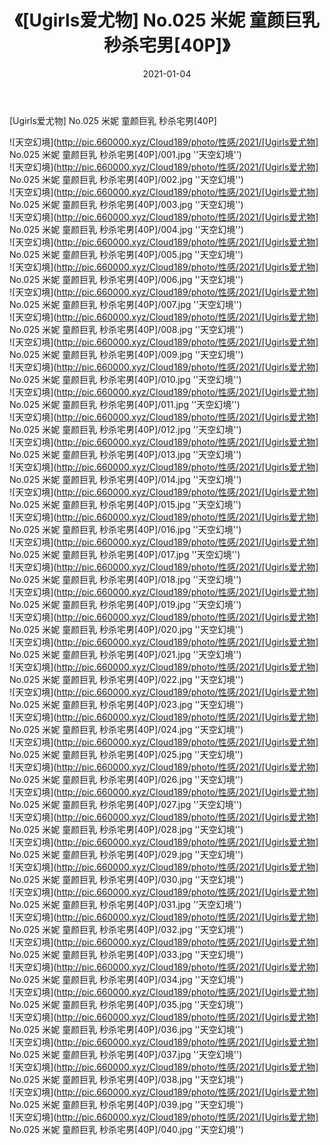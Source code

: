 ﻿---
layout: post
title:  《[Ugirls爱尤物] No.025 米妮 童颜巨乳 秒杀宅男[40P]》
date:   2021-01-04
img: http://pic.660000.xyz/Cloud189/photo/性感/2021/[Ugirls爱尤物] No.025 米妮 童颜巨乳 秒杀宅男[40P]/000.jpg
categories: [美女, 性感, 泳衣]
---

[Ugirls爱尤物] No.025 米妮 童颜巨乳 秒杀宅男[40P]



![天空幻境](http://pic.660000.xyz/Cloud189/photo/性感/2021/[Ugirls爱尤物] No.025 米妮 童颜巨乳 秒杀宅男[40P]/001.jpg ''天空幻境'') <br>
![天空幻境](http://pic.660000.xyz/Cloud189/photo/性感/2021/[Ugirls爱尤物] No.025 米妮 童颜巨乳 秒杀宅男[40P]/002.jpg ''天空幻境'') <br>
![天空幻境](http://pic.660000.xyz/Cloud189/photo/性感/2021/[Ugirls爱尤物] No.025 米妮 童颜巨乳 秒杀宅男[40P]/003.jpg ''天空幻境'') <br>
![天空幻境](http://pic.660000.xyz/Cloud189/photo/性感/2021/[Ugirls爱尤物] No.025 米妮 童颜巨乳 秒杀宅男[40P]/004.jpg ''天空幻境'') <br>
![天空幻境](http://pic.660000.xyz/Cloud189/photo/性感/2021/[Ugirls爱尤物] No.025 米妮 童颜巨乳 秒杀宅男[40P]/005.jpg ''天空幻境'') <br>
![天空幻境](http://pic.660000.xyz/Cloud189/photo/性感/2021/[Ugirls爱尤物] No.025 米妮 童颜巨乳 秒杀宅男[40P]/006.jpg ''天空幻境'') <br>
![天空幻境](http://pic.660000.xyz/Cloud189/photo/性感/2021/[Ugirls爱尤物] No.025 米妮 童颜巨乳 秒杀宅男[40P]/007.jpg ''天空幻境'') <br>
![天空幻境](http://pic.660000.xyz/Cloud189/photo/性感/2021/[Ugirls爱尤物] No.025 米妮 童颜巨乳 秒杀宅男[40P]/008.jpg ''天空幻境'') <br>
![天空幻境](http://pic.660000.xyz/Cloud189/photo/性感/2021/[Ugirls爱尤物] No.025 米妮 童颜巨乳 秒杀宅男[40P]/009.jpg ''天空幻境'') <br>
![天空幻境](http://pic.660000.xyz/Cloud189/photo/性感/2021/[Ugirls爱尤物] No.025 米妮 童颜巨乳 秒杀宅男[40P]/010.jpg ''天空幻境'') <br>
![天空幻境](http://pic.660000.xyz/Cloud189/photo/性感/2021/[Ugirls爱尤物] No.025 米妮 童颜巨乳 秒杀宅男[40P]/011.jpg ''天空幻境'') <br>
![天空幻境](http://pic.660000.xyz/Cloud189/photo/性感/2021/[Ugirls爱尤物] No.025 米妮 童颜巨乳 秒杀宅男[40P]/012.jpg ''天空幻境'') <br>
![天空幻境](http://pic.660000.xyz/Cloud189/photo/性感/2021/[Ugirls爱尤物] No.025 米妮 童颜巨乳 秒杀宅男[40P]/013.jpg ''天空幻境'') <br>
![天空幻境](http://pic.660000.xyz/Cloud189/photo/性感/2021/[Ugirls爱尤物] No.025 米妮 童颜巨乳 秒杀宅男[40P]/014.jpg ''天空幻境'') <br>
![天空幻境](http://pic.660000.xyz/Cloud189/photo/性感/2021/[Ugirls爱尤物] No.025 米妮 童颜巨乳 秒杀宅男[40P]/015.jpg ''天空幻境'') <br>
![天空幻境](http://pic.660000.xyz/Cloud189/photo/性感/2021/[Ugirls爱尤物] No.025 米妮 童颜巨乳 秒杀宅男[40P]/016.jpg ''天空幻境'') <br>
![天空幻境](http://pic.660000.xyz/Cloud189/photo/性感/2021/[Ugirls爱尤物] No.025 米妮 童颜巨乳 秒杀宅男[40P]/017.jpg ''天空幻境'') <br>
![天空幻境](http://pic.660000.xyz/Cloud189/photo/性感/2021/[Ugirls爱尤物] No.025 米妮 童颜巨乳 秒杀宅男[40P]/018.jpg ''天空幻境'') <br>
![天空幻境](http://pic.660000.xyz/Cloud189/photo/性感/2021/[Ugirls爱尤物] No.025 米妮 童颜巨乳 秒杀宅男[40P]/019.jpg ''天空幻境'') <br>
![天空幻境](http://pic.660000.xyz/Cloud189/photo/性感/2021/[Ugirls爱尤物] No.025 米妮 童颜巨乳 秒杀宅男[40P]/020.jpg ''天空幻境'') <br>
![天空幻境](http://pic.660000.xyz/Cloud189/photo/性感/2021/[Ugirls爱尤物] No.025 米妮 童颜巨乳 秒杀宅男[40P]/021.jpg ''天空幻境'') <br>
![天空幻境](http://pic.660000.xyz/Cloud189/photo/性感/2021/[Ugirls爱尤物] No.025 米妮 童颜巨乳 秒杀宅男[40P]/022.jpg ''天空幻境'') <br>
![天空幻境](http://pic.660000.xyz/Cloud189/photo/性感/2021/[Ugirls爱尤物] No.025 米妮 童颜巨乳 秒杀宅男[40P]/023.jpg ''天空幻境'') <br>
![天空幻境](http://pic.660000.xyz/Cloud189/photo/性感/2021/[Ugirls爱尤物] No.025 米妮 童颜巨乳 秒杀宅男[40P]/024.jpg ''天空幻境'') <br>
![天空幻境](http://pic.660000.xyz/Cloud189/photo/性感/2021/[Ugirls爱尤物] No.025 米妮 童颜巨乳 秒杀宅男[40P]/025.jpg ''天空幻境'') <br>
![天空幻境](http://pic.660000.xyz/Cloud189/photo/性感/2021/[Ugirls爱尤物] No.025 米妮 童颜巨乳 秒杀宅男[40P]/026.jpg ''天空幻境'') <br>
![天空幻境](http://pic.660000.xyz/Cloud189/photo/性感/2021/[Ugirls爱尤物] No.025 米妮 童颜巨乳 秒杀宅男[40P]/027.jpg ''天空幻境'') <br>
![天空幻境](http://pic.660000.xyz/Cloud189/photo/性感/2021/[Ugirls爱尤物] No.025 米妮 童颜巨乳 秒杀宅男[40P]/028.jpg ''天空幻境'') <br>
![天空幻境](http://pic.660000.xyz/Cloud189/photo/性感/2021/[Ugirls爱尤物] No.025 米妮 童颜巨乳 秒杀宅男[40P]/029.jpg ''天空幻境'') <br>
![天空幻境](http://pic.660000.xyz/Cloud189/photo/性感/2021/[Ugirls爱尤物] No.025 米妮 童颜巨乳 秒杀宅男[40P]/030.jpg ''天空幻境'') <br>
![天空幻境](http://pic.660000.xyz/Cloud189/photo/性感/2021/[Ugirls爱尤物] No.025 米妮 童颜巨乳 秒杀宅男[40P]/031.jpg ''天空幻境'') <br>
![天空幻境](http://pic.660000.xyz/Cloud189/photo/性感/2021/[Ugirls爱尤物] No.025 米妮 童颜巨乳 秒杀宅男[40P]/032.jpg ''天空幻境'') <br>
![天空幻境](http://pic.660000.xyz/Cloud189/photo/性感/2021/[Ugirls爱尤物] No.025 米妮 童颜巨乳 秒杀宅男[40P]/033.jpg ''天空幻境'') <br>
![天空幻境](http://pic.660000.xyz/Cloud189/photo/性感/2021/[Ugirls爱尤物] No.025 米妮 童颜巨乳 秒杀宅男[40P]/034.jpg ''天空幻境'') <br>
![天空幻境](http://pic.660000.xyz/Cloud189/photo/性感/2021/[Ugirls爱尤物] No.025 米妮 童颜巨乳 秒杀宅男[40P]/035.jpg ''天空幻境'') <br>
![天空幻境](http://pic.660000.xyz/Cloud189/photo/性感/2021/[Ugirls爱尤物] No.025 米妮 童颜巨乳 秒杀宅男[40P]/036.jpg ''天空幻境'') <br>
![天空幻境](http://pic.660000.xyz/Cloud189/photo/性感/2021/[Ugirls爱尤物] No.025 米妮 童颜巨乳 秒杀宅男[40P]/037.jpg ''天空幻境'') <br>
![天空幻境](http://pic.660000.xyz/Cloud189/photo/性感/2021/[Ugirls爱尤物] No.025 米妮 童颜巨乳 秒杀宅男[40P]/038.jpg ''天空幻境'') <br>
![天空幻境](http://pic.660000.xyz/Cloud189/photo/性感/2021/[Ugirls爱尤物] No.025 米妮 童颜巨乳 秒杀宅男[40P]/039.jpg ''天空幻境'') <br>
![天空幻境](http://pic.660000.xyz/Cloud189/photo/性感/2021/[Ugirls爱尤物] No.025 米妮 童颜巨乳 秒杀宅男[40P]/040.jpg ''天空幻境'') <br>